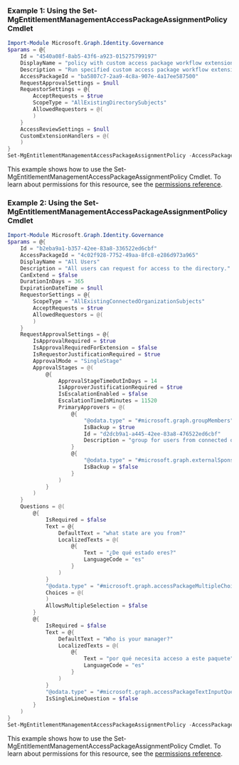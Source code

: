 ### Example 1: Using the Set-MgEntitlementManagementAccessPackageAssignmentPolicy Cmdlet
```powershell
Import-Module Microsoft.Graph.Identity.Governance
$params = @{
	Id = "4540a08f-8ab5-43f6-a923-015275799197"
	DisplayName = "policy with custom access package workflow extension"
	Description = "Run specified custom access package workflow extension at different stages."
	AccessPackageId = "ba5807c7-2aa9-4c8a-907e-4a17ee587500"
	RequestApprovalSettings = $null
	RequestorSettings = @{
		AcceptRequests = $true
		ScopeType = "AllExistingDirectorySubjects"
		AllowedRequestors = @(
		)
	}
	AccessReviewSettings = $null
	CustomExtensionHandlers = @(
	)
}
Set-MgEntitlementManagementAccessPackageAssignmentPolicy -AccessPackageAssignmentPolicyId $accessPackageAssignmentPolicyId -BodyParameter $params
```
This example shows how to use the Set-MgEntitlementManagementAccessPackageAssignmentPolicy Cmdlet.
To learn about permissions for this resource, see the [permissions reference](/graph/permissions-reference).
### Example 2: Using the Set-MgEntitlementManagementAccessPackageAssignmentPolicy Cmdlet
```powershell
Import-Module Microsoft.Graph.Identity.Governance
$params = @{
	Id = "b2eba9a1-b357-42ee-83a8-336522ed6cbf"
	AccessPackageId = "4c02f928-7752-49aa-8fc8-e286d973a965"
	DisplayName = "All Users"
	Description = "All users can request for access to the directory."
	CanExtend = $false
	DurationInDays = 365
	ExpirationDateTime = $null
	RequestorSettings = @{
		ScopeType = "AllExistingConnectedOrganizationSubjects"
		AcceptRequests = $true
		AllowedRequestors = @(
		)
	}
	RequestApprovalSettings = @{
		IsApprovalRequired = $true
		IsApprovalRequiredForExtension = $false
		IsRequestorJustificationRequired = $true
		ApprovalMode = "SingleStage"
		ApprovalStages = @(
			@{
				ApprovalStageTimeOutInDays = 14
				IsApproverJustificationRequired = $true
				IsEscalationEnabled = $false
				EscalationTimeInMinutes = 11520
				PrimaryApprovers = @(
					@{
						"@odata.type" = "#microsoft.graph.groupMembers"
						IsBackup = $true
						Id = "d2dcb9a1-a445-42ee-83a8-476522ed6cbf"
						Description = "group for users from connected organizations which have no external sponsor"
					}
					@{
						"@odata.type" = "#microsoft.graph.externalSponsors"
						IsBackup = $false
					}
				)
			}
		)
	}
	Questions = @(
		@{
			IsRequired = $false
			Text = @{
				DefaultText = "what state are you from?"
				LocalizedTexts = @(
					@{
						Text = "¿De qué estado eres?"
						LanguageCode = "es"
					}
				)
			}
			"@odata.type" = "#microsoft.graph.accessPackageMultipleChoiceQuestion"
			Choices = @(
			)
			AllowsMultipleSelection = $false
		}
		@{
			IsRequired = $false
			Text = @{
				DefaultText = "Who is your manager?"
				LocalizedTexts = @(
					@{
						Text = "por qué necesita acceso a este paquete"
						LanguageCode = "es"
					}
				)
			}
			"@odata.type" = "#microsoft.graph.accessPackageTextInputQuestion"
			IsSingleLineQuestion = $false
		}
	)
}
Set-MgEntitlementManagementAccessPackageAssignmentPolicy -AccessPackageAssignmentPolicyId $accessPackageAssignmentPolicyId -BodyParameter $params
```
This example shows how to use the Set-MgEntitlementManagementAccessPackageAssignmentPolicy Cmdlet.
To learn about permissions for this resource, see the [permissions reference](/graph/permissions-reference).
